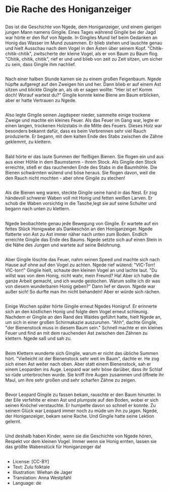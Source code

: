 # Die Rache des Honiganzeiger

##
Das ist die Geschichte von Ngede, dem Honiganzeiger, und einem gierigen jungen Mann namens Gingile. Eines Tages während Gingile bei der Jagd war hörte er den Ruf von Ngede. In Gingiles Mund lief beim Gedanken an Honig das Wasser im Mund zusammen. Er blieb stehen und lauschte genau und hielt Ausschau nach dem Vogel in den Ästen über seinem Kopf. "Chitik-chitik-chitik", zwitscherte der kleine Vogel, als er von Baum zu Baum flog. "Chitik, chitik, chitik", rief er und und blieb von zeit zu Zeit sitzen, um sicher zu sein, dass Gingile ihm nachlief.

##
Nach einer halben Stunde kamen sie zu einem großen Feigenbaum. Ngede hüpfte aufgeregt auf den Zweigen hin und her. Dann blieb er auf einem Ast sitzen und blickte Gingile an, als ob er sagen wollte: "Hier ist er! Komm doch! Worauf wartest du?" Gingile konnte keine Biene am Baum erblicken, aber er hatte Vertrauen zu Ngede.

##
Also legte Gingile seinen Jagdspeer nieder, sammelte einige trockene Zweige und machte ein kleines Feuer. Als das Feuer im Gang war, legte er einen langen, trockenen Holzstabs in die Mitte des Feuers. Dieses Holz war besonders bekannt dafür, dass es beim Verbrennen sehr viel Rauch produzierte. Er begann, mit dem kalten Ende des Stabs zwischen die Zähne geklemmt, zu klettern.

##
Bald hörte er das laute Summen der fleißigen Bienen. Sie flogen ein und aus aus einer Höhle in dem Baumstamm - ihrem Stock. Als Gingile den Stock erreichte, stieß er das rauchenden Ende des Stabs in die Baumhöhle. Die Bienen schwärmten wütend und böse heraus. Sie flogen davon, weil die den Rauch nicht mochten - aber ohne Gingile zu stechen!

##
Als die Bienen weg waren, steckte Gingile seine hand in das Nest. Er zog händevoll schwerer Waben voll mit Honig und fetten weißen Larven. Er schob die Waben vorsichtig in die Tasche,legt sie auf seine Schulter und begann nach unten zu klettern.

##
Ngede beobachtete genau jede Bewegung von Gingile. Er wartete auf ein fettes Stück Honigwabe als Dankeschön an den Honiganzeiger. Ngede flatterte von Ast zu Ast immer näher nach unten zum Boden. Endlich erreichte Gingile das Ende des Baums. Ngede setzte sich auf einen Stein in die Nähe des Jungen und wartete auf seine Belohnung.

##
Aber Gingile löschte das Feuer, nahm seinen Speed und machte sich nach Hause auf ohne auf den Vogel zu achten. Ngede rief wütend: "VIC-Torr! VIC-torr!" Gingile hielt, schaute den kleinen Vogel an und lachte laut. "Du willst was von dem Honig, nicht wahr, mein Freund? Ha! Aber ich habe die ganze Arbeit gemacht, und ich wurde gestochen. Warum sollte ich dir was von diesem wunderbaren Honig geben?" Dann lief er davon. Ngede war außer sich! So durfte man ihn nicht behandeln! Aber er würde sich rächen.

##
Einige Wochen später hörte Gingile erneut Ngedes Honigruf. Er erinnerte sich an den köstlichen Honig und folgte dem Vogel erneut schleunig. Nachdem er Gingile an den Rand des Waldes geführt hatte, hielt Ngede an, um sich in einer großen Schirmakazie auszuruhen. "Ahh", dachte Gingile, "der Bienenstock muss in diesem Baum sein." Schnell machte er ein kleines Feuer und find an mit dem rauchenden Ast zwischen den Zähnen zu klettern. Ngede saß und sah zu.

##
Beim Klettern wunderte sich Gingile, warum er nicht das übliche Summen hört. "Vielleicht ist der Bienenstock sehr weit im Baum", dachte er. He zog sich einen Ast weiter nach oben. Aber statt einem Bienenstock, sah er einem Leoparden ins Auge. Leopard war sehr böse darüber, dass ihr Schlaf so rüde unterbrochen wurde. Sie kniff ihre Augen zusammen und öffnete ihr Maul, um ihre sehr großen und sehr scharfen Zähne zu zeigen.

##
Bevor Leopard Gingile zu fassen bekam, rauschte er den Baum hinunter. In der Eile verfehlte er einen Ast und plumpste auf den Boden, wobei er sich seinen Knöchel verstauchte. Er humpelte davon so schnell er konnte. Zu seinem Glück war Leopard immer noch zu müde um ihn zu jagen. Ngede, der Honiganzeiger, bekam seine Rache. Und Gingile hatte seine Lektion gelernt.

##
Und deshalb haben Kinder, wenn sie die Geschichte von Ngede hören, Respekt vor dem kleinen Vogel. Immer wenn sie Honig ernten, lassen sie das größte Wabenstück für Honiganzeiger da!

##
* License: [CC-BY]
* Text: Zulu folktale
* Illustration: Wiehan de Jager
* Translation: Anna Westpfahl
* Language: de
